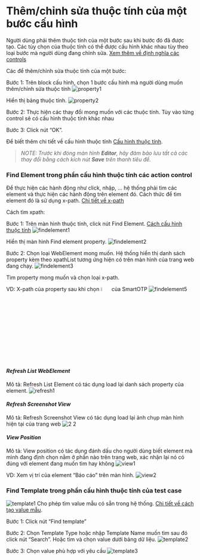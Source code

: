 # Thêm/chỉnh sửa thuộc tính của một bước cấu hình
Người dùng phải thêm thuộc tính của một bước sau khi bước đó đã được tạo. Các tùy chọn của thuộc tính có thể được cấu hình khác nhau tùy theo loại bước mà người dùng đang chỉnh sửa. [Xem thêm về định nghĩa các controls](https://github.com/quynh-dn/QA-Platform/blob/main/1.3.1%20action.md)

Các để thêm/chỉnh sửa thuộc tính của một bước:

Bước 1:	Trên block cấu hình, chọn 1 bước cấu hình mà người dùng muốn thêm/chỉnh sửa thuộc tính 
![property1](https://user-images.githubusercontent.com/105435351/197674399-e25f2ca2-8257-4b1c-b1d8-09c48b224e6c.png)

Hiển thị bảng thuộc tính. 
![property2](https://user-images.githubusercontent.com/105435351/197674655-a459a85a-f63b-4a8f-a1d0-712f93f3baaf.png)

Bước 2:	Thực hiện các thay đổi mong muốn với các thuộc tính. Tùy vào từng control sẽ có cấu hình thuộc tính khác nhau

Bước 3: Click nút “OK”.

Để biết thêm chi tiết về cấu hình thuộc tính [Cấu hình thuộc tính](https://github.com/quynh-dn/QA-Platform/blob/main/1.4.1%20Cau%20hinh%20cac%20buoc%20thuoc%20tinh.md).

> *NOTE: Trước khi đóng màn hình **Editor**, hãy đảm bảo lưu tất cả các thay đổi bằng cách kích nút **Save** trên thanh tiêu đề.*

###	Find Element trong phần cấu hình thuộc tính các action control
Để thực hiện các hành động như click, nhập, … hệ thống phải tìm các element và thực hiện các hành động trên element đó. Cách thức để tìm element đó là sử dụng x-path.
[Chi tiết về x-path](https://github.com/quynh-dn/QA-Platform/blob/main/9.3%20Gi%E1%BB%9Bi%20thi%E1%BB%87u%20v%E1%BB%81%20X-Path%20(XML%20Path%20Language).md)

Cách tìm xpath:

Bước 1:	Trên màn hình thuộc tính, click nút Find Element. [Cách cấu hình thuộc tính](https://github.com/quynh-dn/QA-Platform/blob/main/1.4.1%20Cau%20hinh%20cac%20buoc%20thuoc%20tinh.md)
![findelement1](https://user-images.githubusercontent.com/105435351/197676376-4091369b-9129-400d-83cc-0661218aec21.png)

Hiển thị màn hình Find element property.
![findelement2](https://user-images.githubusercontent.com/105435351/197676650-e092e948-2079-4383-82da-6868cbe6b57b.png)

Bước 2:	Chọn loại WebElement mong muốn. Hệ thống hiển thị danh sách property kèm theo xpathList tương ứng hiện có trên màn hình của trang web đang chạy.
![findelement3](https://user-images.githubusercontent.com/105435351/197676803-84c55607-c8fd-46b1-96f2-f9ee7b93f010.png)

Tìm property mong muốn và chọn loại x-path.

VD: X-path của property sau khi chọn <img src="https://user-images.githubusercontent.com/105435351/197676964-17712010-f58c-403c-bac3-c7b5216c63a4.png" width="5%" /> của SmartOTP
![findelement5](https://user-images.githubusercontent.com/105435351/197677139-26e389ef-7005-473a-ae0c-c446b91b5af5.png)


#### _Refresh List WebElement_
Mô tả: Refresh List Element có tác dụng load lại danh sách property của element.
![refresh1](https://user-images.githubusercontent.com/105435351/197677673-7e5f6185-27e1-4f4e-ba59-8353522833a8.png)

#### _Refresh Screenshot View_
Mô tả: Refresh Screenshot View có tác dụng load lại ảnh chụp màn hình hiện tại của trang web
![2 2](https://user-images.githubusercontent.com/105435351/197678284-a0e19692-e39b-4a94-a3fa-19df7da9ac11.png)

#### _View Position_
Mô tả: View position có tác dụng đánh dấu cho người dùng biết element mà mình đang định chọn nằm ở phần nào trên trang web, xác nhận lại nó có đúng với element đang muốn tìm hay không
![view1](https://user-images.githubusercontent.com/105435351/197678773-e3bd6ebc-e8a8-4211-9dd5-4ab040239471.png)

VD: Xem vị trí của element “Báo cáo” trên màn hình.
![view2](https://user-images.githubusercontent.com/105435351/197678779-f85e9d8d-14ae-44e3-a7c4-e3e28ed86ab2.png)

### Find Template trong phần cấu hình thuộc tính của test case
![template1](https://user-images.githubusercontent.com/105435351/197679362-321366c2-8a51-4217-b004-3c31f5cc4b03.png)
Cho phép tìm value mẫu có sẵn trong hệ thống. [Chi tiết về cách tạo value mẫu](https://github.com/quynh-dn/QA-Platform/blob/main/8.5%20Find%20Element.md).

Bước 1: Click nút “Find template” 

Bước 2: Chọn Template Type hoặc nhập Template Name muốn tìm sau đó click nút “Search”.
	Hoặc tìm và chọn value dưới bảng dữ liệu.
![template2](https://user-images.githubusercontent.com/105435351/197679784-1d553ad8-9091-4a33-aca8-5e39b56163d1.png)

Bước 3: Chọn value phù hợp với yêu cầu
![template3](https://user-images.githubusercontent.com/105435351/197679963-c50f9ac9-7c9d-48b4-8ca5-4848ec8389ef.png)




